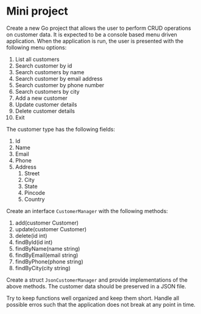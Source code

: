 # Mini project

Create a new Go project that allows the user to perform CRUD operations on customer data. It is expected to be a console based menu driven application. When the application is run, the user is presented with the following menu options:

1. List all customers
2. Search customer by id
3. Search customers by name
4. Search customer by email address
5. Search customer by phone number
6. Search customers by city
7. Add a new customer
8. Update customer details
9. Delete customer details
10. Exit

The customer type has the following fields:

1. Id
2. Name
3. Email
4. Phone
5. Address
    1. Street
    2. City
    3. State
    4. Pincode
    5. Country

Create an interface `CustomerManager` with the following methods:

1. add(customer Customer)
2. update(customer Customer)
3. delete(id int)
4. findById(id int)
5. findByName(name string)
6. findByEmail(email string)
7. findByPhone(phone string)
8. findByCity(city string)

Create a struct `JsonCustomerManager` and provide implementations of the above methods. The customer data should be preserved in a JSON file.

Try to keep functions well organized and keep them short. Handle all possible erros such that the application does not break at any point in time.
